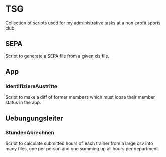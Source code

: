 # TSG
Collection of scripts used for my administrative tasks at a non-profit sports club.

## SEPA
Script to generate a SEPA file from a given xls file.

## App
### IdentifiziereAustritte
Script to make a diff of former members which must loose their member status in the app.

## Uebungungsleiter
### StundenAbrechnen
Script to calculate submitted hours of each trainer from a large csv into many files, one per person and one summing up all hours per department.
